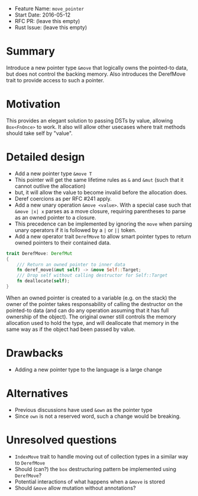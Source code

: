 - Feature Name: `move_pointer`
- Start Date: 2016-05-12
- RFC PR: (leave this empty)
- Rust Issue: (leave this empty)

# Summary
[summary]: #summary

Introduce a new pointer type `&move` that logically owns the pointed-to data, but does not control the backing memory. Also introduces the DerefMove trait to provide access to such a pointer.

# Motivation
[motivation]: #motivation

This provides an elegant solution to passing DSTs by value, allowing `Box<FnOnce>` to work. It also will allow other usecases where trait methods should take self by "value".

# Detailed design
[design]: #detailed-design

- Add a new pointer type `&move T`
 - This pointer will get the same lifetime rules as `&` and `&mut` (such that it cannot outlive the allocation)
 - but, it will allow the value to become invalid before the allocation does.
 - Deref coercions as per RFC #241 apply.
- Add a new unary operation `&move <value>`. With a special case such that `&move |x| x` parses as a move closure, requiring parentheses to parse as an owned pointer to a closure.
 - This precedence can be implemented by ignoring the `move` when parsing unary operators if it is followed by a `|` or `||` token.
- Add a new operator trait `DerefMove` to allow smart pointer types to return owned pointers to their contained data. 

```rust
trait DerefMove: DerefMut
{
    /// Return an owned pointer to inner data
    fn deref_move(&mut self) -> &move Self::Target;
    /// Drop self without calling destructor for Self::Target
    fn deallocate(self);
}
```

When an owned pointer is created to a variable (e.g. on the stack) the owner of the pointer takes responsability of calling the destructor on the pointed-to data (and can do any operation assuming that it has full ownership of the object). The original owner still controls the memory allocation used to hold the type, and will deallocate that memory in the same way as if the object had been passed by value.

# Drawbacks
[drawbacks]: #drawbacks

- Adding a new pointer type to the language is a large change

# Alternatives
[alternatives]: #alternatives

- Previous discussions have used `&own` as the pointer type
 - Since `own` is not a reserved word, such a change would be breaking.

# Unresolved questions
[unresolved]: #unresolved-questions

- `IndexMove` trait to handle moving out of collection types in a similar way to `DerefMove`
- Should (can?) the `box` destructuring pattern be implemented using `DerefMove`?
- Potential interactions of what happens when a `&move` is stored
- Should `&move` allow mutation without annotations?

